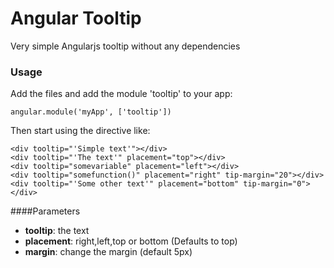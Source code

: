 Angular Tooltip
===============

Very simple Angularjs tooltip without any dependencies


### Usage

Add the files and add the module 'tooltip' to your app:

    angular.module('myApp', ['tooltip'])
    

Then start using the directive like:

    <div tooltip="'Simple text'"></div>
    <div tooltip="'The text'" placement="top"></div>
    <div tooltip="somevariable" placement="left"></div>
    <div tooltip="somefunction()" placement="right" tip-margin="20"></div>
    <div tooltip="'Some other text'" placement="bottom" tip-margin="0"></div>
	
	
	
####Parameters

* **tooltip**: the text
* **placement**: right,left,top or bottom  (Defaults to top)
* **margin**: change the margin (default 5px)
